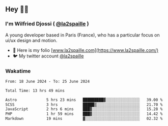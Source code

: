 ## Hey 👋🏾
### I'm Wilfried Djossi ( <a href="https://twitter.com/la2spaille/" target="_blank">@la2spaille</a> )
A young developer based in Paris (France), who has a particular focus on ui/ux design and motion.

- 🎨 Here is my folio [www.la2spaille.com](https://www.la2spaille.com/)
- 🐦 My twitter account [@la2spaille](https://twitter.com/la2spaille/)

### Wakatime
<!--START_SECTION:waka-->

```txt
From: 18 June 2024 - To: 25 June 2024

Total Time: 13 hrs 49 mins

Astro             5 hrs 23 mins   █████████▓░░░░░░░░░░░░░░░   39.00 %
SCSS              3 hrs           █████▒░░░░░░░░░░░░░░░░░░░   21.70 %
JavaScript        2 hrs 6 mins    ███▓░░░░░░░░░░░░░░░░░░░░░   15.28 %
PHP               1 hr 59 mins    ███▓░░░░░░░░░░░░░░░░░░░░░   14.42 %
Markdown          19 mins         ▓░░░░░░░░░░░░░░░░░░░░░░░░   02.32 %
```

<!--END_SECTION:waka-->
<!--
**la2spaille/la2spaille** is a ✨ _special_ ✨ repository because its `README.md` (this file) appears on your GitHub profile.

Here are some ideas to get you started:

- 🔭 I’m currently working on ...
- 🌱 I’m currently learning ...
- 👯 I’m looking to collaborate on ...
- 🤔 I’m looking for help with ...
- 💬 Ask me about ...
- 📫 How to reach me: ...
- 😄 Pronouns: ...
- ⚡ Fun fact: ...
-->
